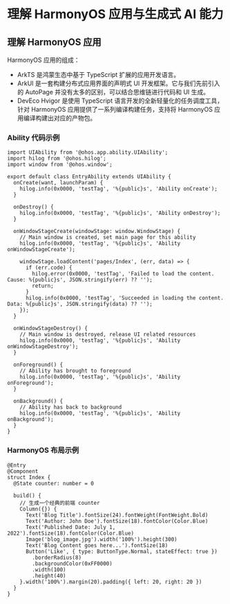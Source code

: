 # 理解 HarmonyOS 应用与生成式 AI 能力

## 理解 HarmonyOS 应用

HarmonyOS 应用的组成：

- ArkTS 是鸿蒙生态中基于 TypeScript 扩展的应用开发语言。
- ArkUI 是一套构建分布式应用界面的声明式 UI 开发框架。它与我们先前引入的 AutoPage 并没有太多的区别，可以结合思维链进行代码和
  UI 生成。
- DevEco Hvigor 是使用 TypeScript 语言开发的全新轻量化的任务调度工具，针对 HarmonyOS 应用提供了一系列编译构建任务，支持将
  HarmonyOS 应用编译构建出对应的产物包。

### Ability 代码示例

```ArkTS
import UIAbility from '@ohos.app.ability.UIAbility';
import hilog from '@ohos.hilog';
import window from '@ohos.window';

export default class EntryAbility extends UIAbility {
  onCreate(want, launchParam) {
    hilog.info(0x0000, 'testTag', '%{public}s', 'Ability onCreate');
  }

  onDestroy() {
    hilog.info(0x0000, 'testTag', '%{public}s', 'Ability onDestroy');
  }

  onWindowStageCreate(windowStage: window.WindowStage) {
    // Main window is created, set main page for this ability
    hilog.info(0x0000, 'testTag', '%{public}s', 'Ability onWindowStageCreate');

    windowStage.loadContent('pages/Index', (err, data) => {
      if (err.code) {
        hilog.error(0x0000, 'testTag', 'Failed to load the content. Cause: %{public}s', JSON.stringify(err) ?? '');
        return;
      }
      hilog.info(0x0000, 'testTag', 'Succeeded in loading the content. Data: %{public}s', JSON.stringify(data) ?? '');
    });
  }

  onWindowStageDestroy() {
    // Main window is destroyed, release UI related resources
    hilog.info(0x0000, 'testTag', '%{public}s', 'Ability onWindowStageDestroy');
  }

  onForeground() {
    // Ability has brought to foreground
    hilog.info(0x0000, 'testTag', '%{public}s', 'Ability onForeground');
  }

  onBackground() {
    // Ability has back to background
    hilog.info(0x0000, 'testTag', '%{public}s', 'Ability onBackground');
  }
}
```

### HarmonyOS 布局示例

```ArkTS
@Entry
@Component
struct Index {
  @State counter: number = 0

  build() {
    // 生成一个经典的前端 counter
    Column({}) {
      Text('Blog Title').fontSize(24).fontWeight(FontWeight.Bold)
      Text('Author: John Doe').fontSize(18).fontColor(Color.Blue)
      Text('Published Date: July 1, 2022').fontSize(18).fontColor(Color.Blue)
      Image('blog_image.jpg').width('100%').height(300)
      Text('Blog Content goes here...').fontSize(18)
      Button('Like', { type: ButtonType.Normal, stateEffect: true })
        .borderRadius(8)
        .backgroundColor(0xFF0000)
        .width(100)
        .height(40)
    }.width('100%').margin(20).padding({ left: 20, right: 20 })
  }
}
```


